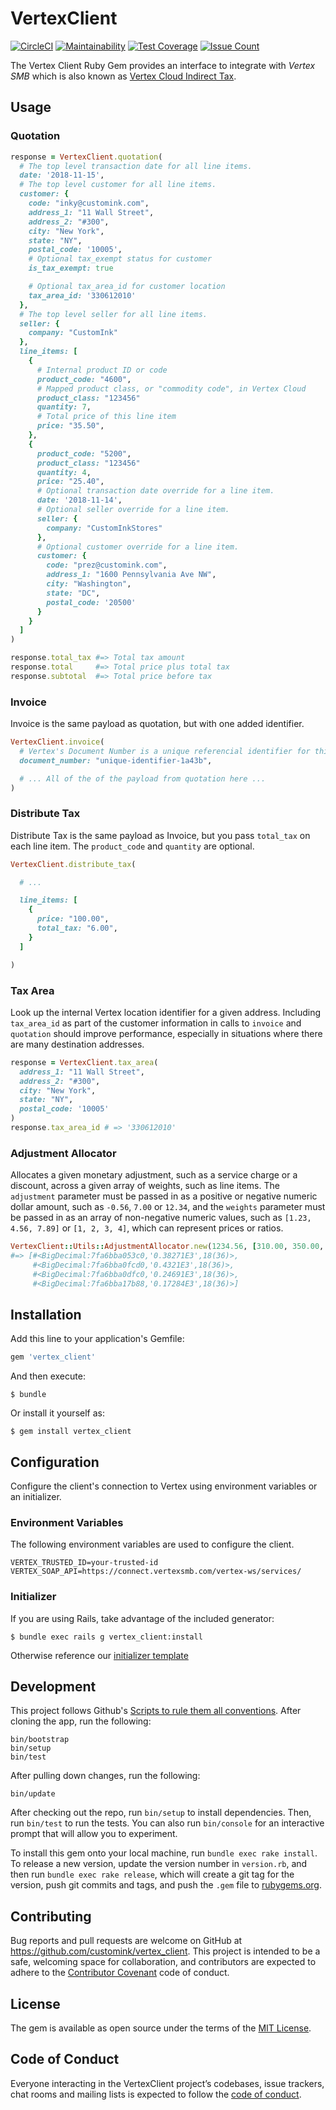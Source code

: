 # VertexClient

[![CircleCI](https://circleci.com/gh/customink/vertex_client.svg?style=svg&circle-token=ccfd7815662866d32b9173a55820d897b162220f)](https://circleci.com/gh/customink/vertex_client)
[![Maintainability](https://api.codeclimate.com/v1/badges/5f18a48fa18ddfb942f4/maintainability)](https://codeclimate.com/github/customink/vertex_client/maintainability)
[![Test Coverage](https://api.codeclimate.com/v1/badges/5f18a48fa18ddfb942f4/test_coverage)](https://codeclimate.com/github/customink/vertex_client/test_coverage)
[![Issue Count](https://codeclimate.com/repos/5c33a0c73c23337184000c98/badges/5f18a48fa18ddfb942f4/issue_count.svg)](https://codeclimate.com/repos/5c33a0c73c23337184000c98/feed)

The Vertex Client Ruby Gem provides an interface to integrate with _Vertex SMB_ which is also known as [Vertex Cloud Indirect Tax](https://www.vertexinc.com/solutions/products/vertex-cloud-indirect-tax).

## Usage

### Quotation

```ruby
response = VertexClient.quotation(
  # The top level transaction date for all line items.
  date: '2018-11-15',
  # The top level customer for all line items.
  customer: {
    code: "inky@customink.com",
    address_1: "11 Wall Street",
    address_2: "#300",
    city: "New York",
    state: "NY",
    postal_code: '10005',
    # Optional tax_exempt status for customer
    is_tax_exempt: true

    # Optional tax_area_id for customer location
    tax_area_id: '330612010'
  },
  # The top level seller for all line items.
  seller: {
    company: "CustomInk"
  },
  line_items: [
    {
      # Internal product ID or code
      product_code: "4600",
      # Mapped product class, or "commodity code", in Vertex Cloud
      product_class: "123456"
      quantity: 7,
      # Total price of this line item
      price: "35.50",
    },
    {
      product_code: "5200",
      product_class: "123456"
      quantity: 4,
      price: "25.40",
      # Optional transaction date override for a line item.
      date: '2018-11-14',
      # Optional seller override for a line item.
      seller: {
        company: "CustomInkStores"
      },
      # Optional customer override for a line item.
      customer: {
        code: "prez@customink.com",
        address_1: "1600 Pennsylvania Ave NW",
        city: "Washington",
        state: "DC",
        postal_code: '20500'
      }
    }
  ]
)

response.total_tax #=> Total tax amount
response.total     #=> Total price plus total tax
response.subtotal  #=> Total price before tax
```

### Invoice

Invoice is the same payload as quotation, but with one added identifier.

```ruby
VertexClient.invoice(
  # Vertex's Document Number is a unique referencial identifier for this invoice.
  document_number: "unique-identifier-1a43b",

  # ... All of the of the payload from quotation here ...
)

```

### Distribute Tax

Distribute Tax is the same payload as Invoice, but you pass `total_tax` on each line item. The `product_code` and `quantity` are optional.

```ruby
VertexClient.distribute_tax(

  # ...

  line_items: [
    {
      price: "100.00",
      total_tax: "6.00",
    }
  ]

)
```

### Tax Area
Look up the internal Vertex location identifier for a given address. Including  `tax_area_id` as part of the customer information in calls to `invoice` and `quotation` should improve performance, especially in situations where there are many destination addresses.

```ruby
response = VertexClient.tax_area(
  address_1: "11 Wall Street",
  address_2: "#300",
  city: "New York",
  state: "NY",
  postal_code: '10005'
)
response.tax_area_id # => '330612010'
```

### Adjustment Allocator

Allocates a given monetary adjustment, such as a service charge or a discount, across a given array of weights, such as line items. The `adjustment` parameter must be passed in as a positive or negative numeric dollar amount, such as `-0.56`, `7.00` or `12.34`, and the `weights` parameter must be passed in as an array of non-negative numeric values, such as `[1.23, 4.56, 7.89]` or `[1, 2, 3, 4]`, which can represent prices or ratios.

```ruby
VertexClient::Utils::AdjustmentAllocator.new(1234.56, [310.00, 350.00, 200.00, 140.00]).allocate
#=> [#<BigDecimal:7fa6bba053c0,'0.38271E3',18(36)>,
     #<BigDecimal:7fa6bba0fcd0,'0.4321E3',18(36)>,
     #<BigDecimal:7fa6bba0dfc0,'0.24691E3',18(36)>,
     #<BigDecimal:7fa6bba17b88,'0.17284E3',18(36)>]
```

## Installation

Add this line to your application's Gemfile:

```ruby
gem 'vertex_client'
```

And then execute:

    $ bundle

Or install it yourself as:

    $ gem install vertex_client

## Configuration

Configure the client's connection to Vertex using environment variables or an initializer.

### Environment Variables
The following environment variables are used to configure the client.

```
VERTEX_TRUSTED_ID=your-trusted-id
VERTEX_SOAP_API=https://connect.vertexsmb.com/vertex-ws/services/
```
### Initializer

If you are using Rails, take advantage of the included generator:

    $ bundle exec rails g vertex_client:install

Otherwise reference our [initializer template](https://github.com/customink/vertex_client/blob/master/lib/generators/install/templates/initializer.rb.erb)


## Development

This project follows Github's [Scripts to rule them all conventions][scripts-to-rule-them-all]. After cloning the app,
run the following:

    bin/bootstrap
    bin/setup
    bin/test

After pulling down changes, run the following:

    bin/update

After checking out the repo, run `bin/setup` to install dependencies. Then, run `bin/test` to run the tests. You can also run `bin/console` for an interactive prompt that will allow you to experiment.

To install this gem onto your local machine, run `bundle exec rake install`. To release a new version, update the version number in `version.rb`, and then run `bundle exec rake release`, which will create a git tag for the version, push git commits and tags, and push the `.gem` file to [rubygems.org](https://rubygems.org).

## Contributing

Bug reports and pull requests are welcome on GitHub at https://github.com/customink/vertex_client. This project is intended to be a safe, welcoming space for collaboration, and contributors are expected to adhere to the [Contributor Covenant](http://contributor-covenant.org) code of conduct.

## License

The gem is available as open source under the terms of the [MIT License](https://opensource.org/licenses/MIT).

## Code of Conduct

Everyone interacting in the VertexClient project’s codebases, issue trackers, chat rooms and mailing lists is expected to follow the [code of conduct](https://github.com/customink/vertex_client/blob/master/CODE_OF_CONDUCT.md).

[scripts-to-rule-them-all]: https://github.com/github/scripts-to-rule-them-all
